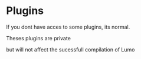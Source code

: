 # Plugins

If you dont have acces to some plugins, its normal.

Theses plugins are private

but will not affect the sucessfull compilation of Lumo
